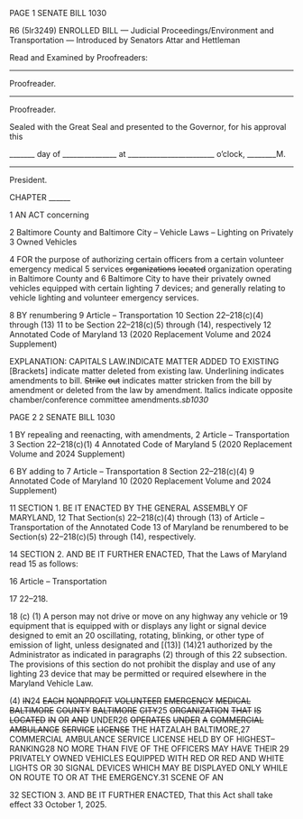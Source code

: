 PAGE 1
SENATE BILL 1030

R6 (5lr3249)
ENROLLED BILL
— Judicial Proceedings/Environment and Transportation —
Introduced by Senators Attar and Hettleman

Read and Examined by Proofreaders:

_______________________________________________
Proofreader.
_______________________________________________
Proofreader.

Sealed with the Great Seal and presented to the Governor, for his approval this

_______ day of _______________ at ________________________ o’clock, ________M.

______________________________________________
President.

CHAPTER ______

1 AN ACT concerning

2 Baltimore County and Baltimore City – Vehicle Laws – Lighting on Privately
3 Owned Vehicles

4 FOR the purpose of authorizing certain officers from a certain volunteer emergency medical
5 services ~~organizations~~ ~~located~~ organization operating in Baltimore County and
6 Baltimore City to have their privately owned vehicles equipped with certain lighting
7 devices; and generally relating to vehicle lighting and volunteer emergency services.

8 BY renumbering
9 Article – Transportation
10 Section 22–218(c)(4) through (13)
11 to be Section 22–218(c)(5) through (14), respectively
12 Annotated Code of Maryland
13 (2020 Replacement Volume and 2024 Supplement)

EXPLANATION: CAPITALS LAW.INDICATE MATTER ADDED TO EXISTING
[Brackets] indicate matter deleted from existing law.
Underlining indicates amendments to bill.
~~Strike~~ ~~out~~ indicates matter stricken from the bill by amendment or deleted from the law by
amendment.
Italics indicate opposite chamber/conference committee amendments.*sb1030*

PAGE 2
2 SENATE BILL 1030

1 BY repealing and reenacting, with amendments,
2 Article – Transportation
3 Section 22–218(c)(1)
4 Annotated Code of Maryland
5 (2020 Replacement Volume and 2024 Supplement)

6 BY adding to
7 Article – Transportation
8 Section 22–218(c)(4)
9 Annotated Code of Maryland
10 (2020 Replacement Volume and 2024 Supplement)

11 SECTION 1. BE IT ENACTED BY THE GENERAL ASSEMBLY OF MARYLAND,
12 That Section(s) 22–218(c)(4) through (13) of Article – Transportation of the Annotated Code
13 of Maryland be renumbered to be Section(s) 22–218(c)(5) through (14), respectively.

14 SECTION 2. AND BE IT FURTHER ENACTED, That the Laws of Maryland read
15 as follows:

16 Article – Transportation

17 22–218.

18 (c) (1) A person may not drive or move on any highway any vehicle or
19 equipment that is equipped with or displays any light or signal device designed to emit an
20 oscillating, rotating, blinking, or other type of emission of light, unless designated and
[(13)] (14)21 authorized by the Administrator as indicated in paragraphs (2) through of this
22 subsection. The provisions of this section do not prohibit the display and use of any lighting
23 device that may be permitted or required elsewhere in the Maryland Vehicle Law.

(4) ~~IN~~24 ~~EACH~~ ~~NONPROFIT~~ ~~VOLUNTEER~~ ~~EMERGENCY~~ ~~MEDICAL~~
~~BALTIMORE~~ ~~COUNTY~~ ~~BALTIMORE~~ ~~CITY~~25 ~~ORGANIZATION~~ ~~THAT~~ ~~IS~~ ~~LOCATED~~ ~~IN~~ ~~OR~~ ~~AND~~
UNDER26 ~~OPERATES~~ ~~UNDER~~ ~~A~~ ~~COMMERCIAL~~ ~~AMBULANCE~~ ~~SERVICE~~ ~~LICENSE~~ THE
HATZALAH BALTIMORE,27 COMMERCIAL AMBULANCE SERVICE LICENSE HELD BY OF
HIGHEST–RANKING28 NO MORE THAN FIVE OF THE OFFICERS MAY HAVE THEIR
29 PRIVATELY OWNED VEHICLES EQUIPPED WITH RED OR RED AND WHITE LIGHTS OR
30 SIGNAL DEVICES WHICH MAY BE DISPLAYED ONLY WHILE ON ROUTE TO OR AT THE
EMERGENCY.31 SCENE OF AN

32 SECTION 3. AND BE IT FURTHER ENACTED, That this Act shall take effect
33 October 1, 2025.